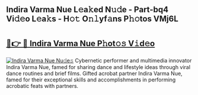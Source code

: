 ## Indira Varma Nue L𝚎a𝚔ed N𝚞𝚍e - Part-bq4 Vi𝚍𝚎o L𝚎a𝚔s - H𝚘𝚝 O𝚗𝚕yf𝚊ns P𝚑𝚘tos VMj6L

# <h2><a href="http://kf5vx2q.oniu.top/?m=Indira+Varma+Nue">🔗👉 🔴 Indira Varma Nue P𝚑ot𝚘𝚜 V𝚒d𝚎o</a></h2>

[![Indira Varma Nue Nu𝚍e𝚜](https://i.imgur.com/0qMVB7G.gif)](http://kf5vx2q.oniu.top/?m=Indira+Varma+Nue)
Cybernetic performer and multimedia innovator Indira Varma Nue, famed for sharing dance and lifestyle ideas through viral dance routines and brief films. Gifted acrobat partner Indira Varma Nue, famed for their exceptional skills and accomplishments in performing acrobatic feats with partners.  
